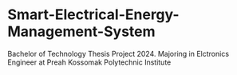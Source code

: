 # Smart-Electrical-Energy-Management-System
Bachelor of Technology Thesis Project 2024. 
Majoring in Elctronics Engineer at Preah Kossomak Polytechnic Institute
